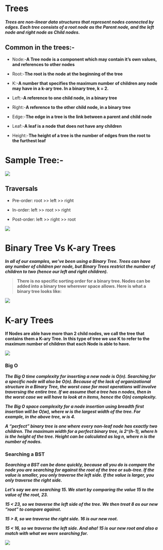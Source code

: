 # Trees

***Trees are non-linear data structures that represent nodes connected by edges. Each tree consists of a root node as the Parent node, and the left node and right node as Child nodes.***

## Common in the trees:-

- Node:-**A Tree node is a component which may contain it’s own values, and references to other nodes**

- Root:-**The root is the node at the beginning of the tree**

- K:-**A number that specifies the maximum number of children any node may have in a k-ary tree. In a binary tree, k = 2.**

- Left:-**A reference to one child node, in a binary tree**

- Right:-**A reference to the other child node, in a binary tree**

- Edge:-**The edge in a tree is the link between a parent and child node**

- Leaf:-**A leaf is a node that does not have any children**

- Height:-**The height of a tree is the number of edges from the root to the furthest leaf**


# Sample Tree:-

![](https://codefellows.github.io/common_curriculum/data_structures_and_algorithms/Code_401/class-15/resources/images/BinaryTree1.PNG)


## Traversals

- Pre-order: root >> left >> right

- In-order: left >> root >> right

- Post-order: left >> right >> root


![](https://codefellows.github.io/common_curriculum/data_structures_and_algorithms/Code_401/class-15/resources/images/tree-example.png)


# Binary Tree Vs K-ary Trees

***In all of our examples, we’ve been using a Binary Tree. Trees can have any number of children per node, but Binary Trees restrict the number of children to two (hence our left and right children).***

> **There is no specific sorting order for a binary tree. Nodes can be added into a binary tree wherever space allows. Here is what a binary tree looks like:**




![](https://codefellows.github.io/common_curriculum/data_structures_and_algorithms/Code_401/class-15/resources/images/BinaryTree2.PNG)


# K-ary Trees

**If Nodes are able have more than 2 child nodes, we call the tree that contains them a K-ary Tree. In this type of tree we use K to refer to the maximum number of children that each Node is able to have.**


![](https://codefellows.github.io/common_curriculum/data_structures_and_algorithms/Code_401/class-15/resources/images/KaryTree1.png)



### Big O


***The Big O time complexity for inserting a new node is O(n). Searching for a specific node will also be O(n). Because of the lack of organizational structure in a Binary Tree, the worst case for most operations will involve traversing the entire tree. If we assume that a tree has n nodes, then in the worst case we will have to look at n items, hence the O(n) complexity.***

***The Big O space complexity for a node insertion using breadth first insertion will be O(w), where w is the largest width of the tree. For example, in the above tree, w is 4.***

***A “perfect” binary tree is one where every non-leaf node has exactly two children. The maximum width for a perfect binary tree, is 2^(h-1), where h is the height of the tree. Height can be calculated as log n, where n is the number of nodes.***


### Searching a BST


***Searching a BST can be done quickly, because all you do is compare the node you are searching for against the root of the tree or sub-tree. If the value is smaller, you only traverse the left side. If the value is larger, you only traverse the right side.***

***Let’s say we are searching 15. We start by comparing the value 15 to the value of the root, 23.***

***15 < 23, so we traverse the left side of the tree. We then treat 8 as our new “root” to compare against.***

***15 > 8, so we traverse the right side. 16 is our new root.***

***15 < 16, so we traverse the left side. And aha! 15 is our new root and also a match with what we were searching for.***



![](https://codefellows.github.io/common_curriculum/data_structures_and_algorithms/Code_401/class-15/resources/images/BST2.PNG)















